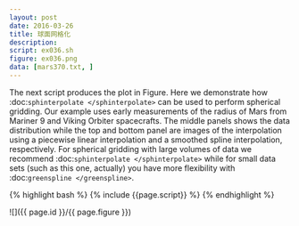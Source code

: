 ```yaml
---
layout: post
date: 2016-03-26
title: 球面网格化
description:
script: ex036.sh
figure: ex036.png
data: [mars370.txt, ]
---
```


The next script produces the plot in Figure. Here
we demonstrate how :doc:`sphinterpolate </sphinterpolate>` can be used
to perform spherical gridding.  Our example uses early measurements of
the radius of Mars from Mariner 9 and Viking Orbiter spacecrafts.  The
middle panels shows the data distribution while the top and bottom panel
are images of the interpolation using a piecewise linear interpolation
and a smoothed spline interpolation, respectively.  For spherical gridding
with large volumes of data we recommend :doc:`sphinterpolate </sphinterpolate>`
while for small data sets (such as this one, actually) you have more flexibility
with :doc:`greenspline </greenspline>`.

{% highlight bash %}
{% include {{page.script}} %}
{% endhighlight %}

![]({{ page.id }}/{{ page.figure }})
